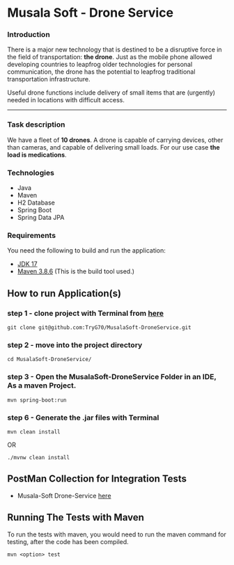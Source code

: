 # Musala Soft - Drone Service

### Introduction

There is a major new technology that is destined to be a disruptive force in the field of transportation: **the drone**. Just as the mobile phone allowed developing countries to leapfrog older technologies for personal communication, the drone has the potential to leapfrog traditional transportation infrastructure.

Useful drone functions include delivery of small items that are (urgently) needed in locations with difficult access.

---

### Task description

We have a fleet of **10 drones**. A drone is capable of carrying devices, other than cameras, and capable of delivering small loads. For our use case **the load is medications**.


### Technologies

- Java
- Maven
- H2 Database
- Spring Boot
- Spring Data JPA

### Requirements

You need the following to build and run the application:

- [JDK 17](https://www.oracle.com/java/technologies/javase-jdk11-downloads.html)
- [Maven 3.8.6](https://maven.apache.org) (This is the build tool used.)


## How to run Application(s)
### step 1 - clone project with Terminal from [here](https://gitlab.com/TryG70/MusalaSoft-DroneService)

```
git clone git@github.com:TryG70/MusalaSoft-DroneService.git
```

### step 2 - move into the project directory
```
cd MusalaSoft-DroneService/
```

### step 3 - Open the MusalaSoft-DroneService Folder in an IDE, As a maven Project.
 
```
mvn spring-boot:run
```


### step 6 - Generate the .jar files with Terminal

```
mvn clean install 
```
OR
```
./mvnw clean install
```


## PostMan Collection for Integration Tests
- Musala-Soft Drone-Service [here](https://api.postman.com/collections/22955162-8cf57c1f-0c62-4ec0-b487-09eab8282cd6?access_key=PMAT-01GK9NZEKC0T5R886YZ4WMHQFG)


## Running The Tests with Maven

To run the tests with maven, you would need to run the maven command for testing, after the code has been compiled.
```
mvn <option> test
```

